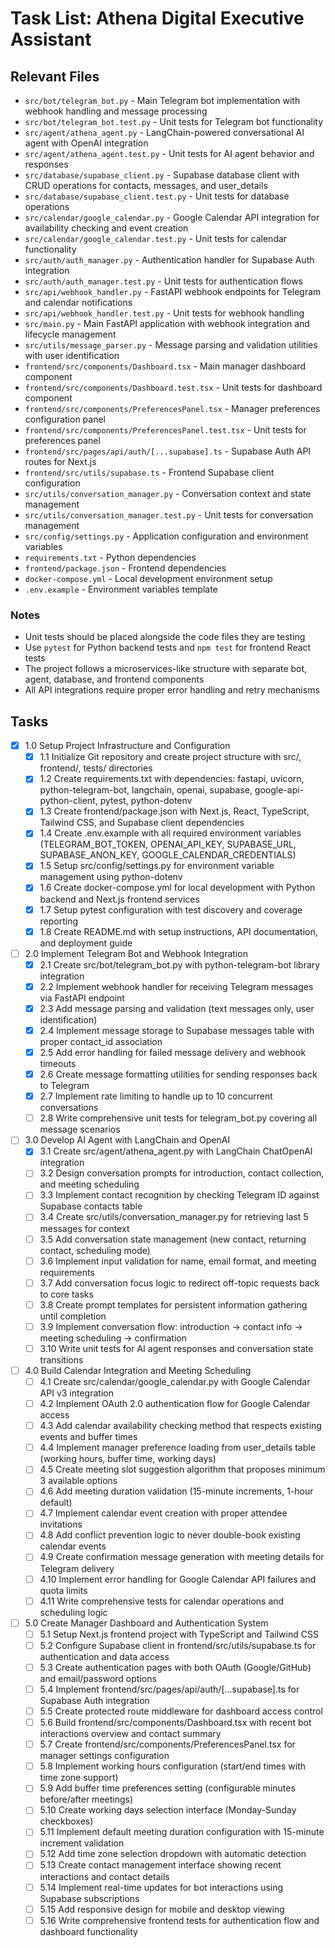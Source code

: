 # Task List: Athena Digital Executive Assistant

## Relevant Files

- `src/bot/telegram_bot.py` - Main Telegram bot implementation with webhook handling and message processing
- `src/bot/telegram_bot.test.py` - Unit tests for Telegram bot functionality
- `src/agent/athena_agent.py` - LangChain-powered conversational AI agent with OpenAI integration
- `src/agent/athena_agent.test.py` - Unit tests for AI agent behavior and responses
- `src/database/supabase_client.py` - Supabase database client with CRUD operations for contacts, messages, and user_details
- `src/database/supabase_client.test.py` - Unit tests for database operations
- `src/calendar/google_calendar.py` - Google Calendar API integration for availability checking and event creation
- `src/calendar/google_calendar.test.py` - Unit tests for calendar functionality
- `src/auth/auth_manager.py` - Authentication handler for Supabase Auth integration
- `src/auth/auth_manager.test.py` - Unit tests for authentication flows
- `src/api/webhook_handler.py` - FastAPI webhook endpoints for Telegram and calendar notifications
- `src/api/webhook_handler.test.py` - Unit tests for webhook handling
- `src/main.py` - Main FastAPI application with webhook integration and lifecycle management
- `src/utils/message_parser.py` - Message parsing and validation utilities with user identification
- `frontend/src/components/Dashboard.tsx` - Main manager dashboard component
- `frontend/src/components/Dashboard.test.tsx` - Unit tests for dashboard component
- `frontend/src/components/PreferencesPanel.tsx` - Manager preferences configuration panel
- `frontend/src/components/PreferencesPanel.test.tsx` - Unit tests for preferences panel
- `frontend/src/pages/api/auth/[...supabase].ts` - Supabase Auth API routes for Next.js
- `frontend/src/utils/supabase.ts` - Frontend Supabase client configuration
- `src/utils/conversation_manager.py` - Conversation context and state management
- `src/utils/conversation_manager.test.py` - Unit tests for conversation management
- `src/config/settings.py` - Application configuration and environment variables
- `requirements.txt` - Python dependencies
- `frontend/package.json` - Frontend dependencies
- `docker-compose.yml` - Local development environment setup
- `.env.example` - Environment variables template

### Notes

- Unit tests should be placed alongside the code files they are testing
- Use `pytest` for Python backend tests and `npm test` for frontend React tests
- The project follows a microservices-like structure with separate bot, agent, database, and frontend components
- All API integrations require proper error handling and retry mechanisms

## Tasks

- [x] 1.0 Setup Project Infrastructure and Configuration
  - [x] 1.1 Initialize Git repository and create project structure with src/, frontend/, tests/ directories
  - [x] 1.2 Create requirements.txt with dependencies: fastapi, uvicorn, python-telegram-bot, langchain, openai, supabase, google-api-python-client, pytest, python-dotenv
  - [x] 1.3 Create frontend/package.json with Next.js, React, TypeScript, Tailwind CSS, and Supabase client dependencies
  - [x] 1.4 Create .env.example with all required environment variables (TELEGRAM_BOT_TOKEN, OPENAI_API_KEY, SUPABASE_URL, SUPABASE_ANON_KEY, GOOGLE_CALENDAR_CREDENTIALS)
  - [x] 1.5 Setup src/config/settings.py for environment variable management using python-dotenv
  - [x] 1.6 Create docker-compose.yml for local development with Python backend and Next.js frontend services
  - [x] 1.7 Setup pytest configuration with test discovery and coverage reporting
  - [x] 1.8 Create README.md with setup instructions, API documentation, and deployment guide

- [ ] 2.0 Implement Telegram Bot and Webhook Integration
  - [x] 2.1 Create src/bot/telegram_bot.py with python-telegram-bot library integration
  - [x] 2.2 Implement webhook handler for receiving Telegram messages via FastAPI endpoint
  - [x] 2.3 Add message parsing and validation (text messages only, user identification)
  - [x] 2.4 Implement message storage to Supabase messages table with proper contact_id association
  - [x] 2.5 Add error handling for failed message delivery and webhook timeouts
  - [x] 2.6 Create message formatting utilities for sending responses back to Telegram
  - [x] 2.7 Implement rate limiting to handle up to 10 concurrent conversations
  - [ ] 2.8 Write comprehensive unit tests for telegram_bot.py covering all message scenarios

- [ ] 3.0 Develop AI Agent with LangChain and OpenAI
  - [x] 3.1 Create src/agent/athena_agent.py with LangChain ChatOpenAI integration
  - [ ] 3.2 Design conversation prompts for introduction, contact collection, and meeting scheduling
  - [ ] 3.3 Implement contact recognition by checking Telegram ID against Supabase contacts table
  - [ ] 3.4 Create src/utils/conversation_manager.py for retrieving last 5 messages for context
  - [ ] 3.5 Add conversation state management (new contact, returning contact, scheduling mode)
  - [ ] 3.6 Implement input validation for name, email format, and meeting requirements
  - [ ] 3.7 Add conversation focus logic to redirect off-topic requests back to core tasks
  - [ ] 3.8 Create prompt templates for persistent information gathering until completion
  - [ ] 3.9 Implement conversation flow: introduction → contact info → meeting scheduling → confirmation
  - [ ] 3.10 Write unit tests for AI agent responses and conversation state transitions

- [ ] 4.0 Build Calendar Integration and Meeting Scheduling
  - [ ] 4.1 Create src/calendar/google_calendar.py with Google Calendar API v3 integration
  - [ ] 4.2 Implement OAuth 2.0 authentication flow for Google Calendar access
  - [ ] 4.3 Add calendar availability checking method that respects existing events and buffer times
  - [ ] 4.4 Implement manager preference loading from user_details table (working hours, buffer time, working days)
  - [ ] 4.5 Create meeting slot suggestion algorithm that proposes minimum 3 available options
  - [ ] 4.6 Add meeting duration validation (15-minute increments, 1-hour default)
  - [ ] 4.7 Implement calendar event creation with proper attendee invitations
  - [ ] 4.8 Add conflict prevention logic to never double-book existing calendar events
  - [ ] 4.9 Create confirmation message generation with meeting details for Telegram delivery
  - [ ] 4.10 Implement error handling for Google Calendar API failures and quota limits
  - [ ] 4.11 Write comprehensive tests for calendar operations and scheduling logic

- [ ] 5.0 Create Manager Dashboard and Authentication System
  - [ ] 5.1 Setup Next.js frontend project with TypeScript and Tailwind CSS
  - [ ] 5.2 Configure Supabase client in frontend/src/utils/supabase.ts for authentication and data access
  - [ ] 5.3 Create authentication pages with both OAuth (Google/GitHub) and email/password options
  - [ ] 5.4 Implement frontend/src/pages/api/auth/[...supabase].ts for Supabase Auth integration
  - [ ] 5.5 Create protected route middleware for dashboard access control
  - [ ] 5.6 Build frontend/src/components/Dashboard.tsx with recent bot interactions overview and contact summary
  - [ ] 5.7 Create frontend/src/components/PreferencesPanel.tsx for manager settings configuration
  - [ ] 5.8 Implement working hours configuration (start/end times with time zone support)
  - [ ] 5.9 Add buffer time preferences setting (configurable minutes before/after meetings)
  - [ ] 5.10 Create working days selection interface (Monday-Sunday checkboxes)
  - [ ] 5.11 Implement default meeting duration configuration with 15-minute increment validation
  - [ ] 5.12 Add time zone selection dropdown with automatic detection
  - [ ] 5.13 Create contact management interface showing recent interactions and contact details
  - [ ] 5.14 Implement real-time updates for bot interactions using Supabase subscriptions
  - [ ] 5.15 Add responsive design for mobile and desktop viewing
  - [ ] 5.16 Write comprehensive frontend tests for authentication flow and dashboard functionality 